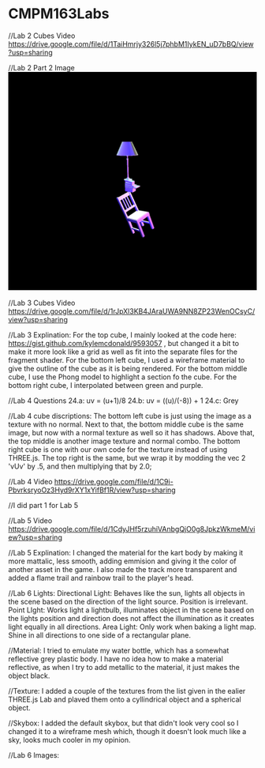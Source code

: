 # CMPM163Labs

//Lab 2 Cubes Video
https://drive.google.com/file/d/1TaiHmrjy326l5j7phbM1IykEN_uD7bBQ/view?usp=sharing

//Lab 2 Part 2 Image
![](Lab%202/Part2.PNG)

//Lab 3 Cubes Video
https://drive.google.com/file/d/1rJpXl3KB4JAraUWA9NN8ZP23WenOCsyC/view?usp=sharing

//Lab 3 Explination:
For the top cube, I mainly looked at the code here:
https://gist.github.com/kylemcdonald/9593057 ,
but changed it a bit to make it more look like a grid as well as fit into the separate
files for the fragment shader. 
For the bottom left cube, I used a wireframe material to give the outline of the cube as
it is being rendered. 
For the bottom middle cube, I use the Phong model to highlight a section fo the cube. 
For the bottom right cube, I interpolated between green and purple. 

//Lab 4 Questions
24.a: uv = (u+1)/8
24.b: uv = ((u)/(-8)) + 1
24.c: Grey

//Lab 4 cube discriptions:
The bottom left cube is just using the image as a texture with no normal.
Next to that, the bottom middle cube is the same image, but now with a normal texture 
as well so it has shadows. 
Above that, the top middle is another image texture and normal combo.
The bottom right cube is one with our own code for the texture instead of using THREE.js.
The top right is the same, but we wrap it by modding the vec 2 'vUv' by .5, and then 
multiplying that by 2.0;

//Lab 4 Video
https://drive.google.com/file/d/1C9i-PbvrksryoOz3Hyd9rXY1xYifBf1R/view?usp=sharing

//I did part 1 for Lab 5

//Lab 5 Video
https://drive.google.com/file/d/1CdyJHf5rzuhiVAnbgQjO0g8JpkzWkmeM/view?usp=sharing

//Lab 5 Explination:
I changed the material for the kart body by making it more mattalic, less smooth, adding
emmision and giving it the color of another asset in the game. I also made the track more 
transparent and added a flame trail and rainbow trail to the player's head. 

//Lab 6 Lights: 
Directional Light: Behaves like the sun, lights all objects in the scene based on the direction of the light 
source. Position is irrelevant. 
Point LIght: Works light a lightbulb, illuminates object in the scene based on the lights position and 
direction does not affect the illumination as it creates light equally in all directions. 
Area Light: Only work when baking a light map. Shine in all directions to one side of a rectangular plane. 

//Material: 
I tried to emulate my water bottle, which has a somewhat reflective grey plastic body. I have no idea how 
to make a material reflective, as when I try to add metallic to the material, it just makes the object 
black. 

//Texture: 
I added a couple of the textures from the list given in the ealier THREE.js Lab and plaved them onto a 
cyllindrical object and a spherical object.

//Skybox: 
I added the default skybox, but that didn't look very cool so I changed it to a wireframe mesh which, 
though it doesn't look much like a sky, looks much cooler in my opinion. 

//Lab 6 Images:
